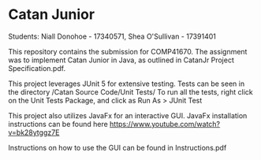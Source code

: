 Catan Junior
============
Students:
Niall Donohoe - 17340571, 
Shea O'Sullivan - 17391401 

This repository contains the submission for COMP41670.
The assignment was to implement Catan Junior in Java, 
as outlined in CatanJr Project Specification.pdf.

This project leverages JUnit 5 for extensive testing. 
Tests can be seen in the directory /Catan Source Code/Unit Tests/ 
To run all the tests, right click on the Unit Tests Package, and click as Run As > JUnit Test

This project also utilizes JavaFx for an interactive GUI.
JavaFx installation instructions can be found here https://www.youtube.com/watch?v=bk28ytggz7E


Instructions on how to use the GUI can be found in Instructions.pdf

